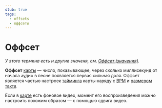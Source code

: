 ```yaml
---
stub: true
tags:
  - offsets
  - оффсеты
---
```


# Оффсет

*У этого термина есть и другие значеня, см. [Оффсет (значения)](/wiki/Disambiguation/Offset).*

**Оффсет** [карты](/wiki/Beatmap) — число, показывающее, через сколько миллисекунд от начала аудио в песне появляется первая сильная доля. Оффсет является частью настроек [тайминга](/wiki/Client/Beatmap_editor/Timing) карты наряду с [BPM](/wiki/Beatmapping/Beats_per_minute) и [размером такта](https://en.wikipedia.org/wiki/Metre_(music)).

Если в [карте](/wiki/Beatmap) есть фоновое видео, момент его воспроизведения можно настроить похожим образом — с помощью сдвига видео.
